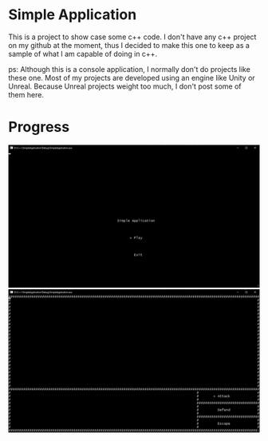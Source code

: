 # Simple Application

This is a project to show case some c++ code. I don't have any c++ project on my github at the moment, thus I decided to make this one
to keep as a sample of what I am capable of doing in c++.

ps: Although this is a console application, I normally don't do projects like these one. Most of my projects are developed using an engine like Unity or Unreal. Because Unreal projects weight too much, I don't post some of them here.

# Progress

![MainMenu](./Images/simpleproj0.png)
![Battle](./Images/simpleproj1.png)